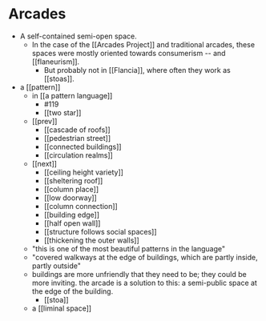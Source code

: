 # Arcades
- A self-contained semi-open space.
	- In the case of the [[Arcades Project]] and traditional arcades, these spaces were mostly oriented towards consumerism -- and [[flaneurism]]. 
		- But probably not in [[Flancia]], where often they work as [[stoas]].
- a [[pattern]]
	- in [[a pattern language]]
		- #119
		- [[two star]]
	- [[prev]]
		- [[cascade of roofs]]
		- [[pedestrian street]]
		- [[connected buildings]]
		- [[circulation realms]]
	- [[next]]
		- [[ceiling height variety]]
		- [[sheltering roof]]
		- [[column place]]
		- [[low doorway]]
		- [[column connection]]
		- [[building edge]]
		- [[half open wall]]
		- [[structure follows social spaces]]
		- [[thickening the outer walls]]
	- "this is one of the most beautiful patterns in the language" 
	- "covered walkways at the edge of buildings, which are partly inside, partly outside"
	- buildings are more unfriendly that they need to be; they could be more inviting. the arcade is a solution to this: a semi-public space at the edge of the building.
		- [[stoa]]
	- a [[liminal space]]
